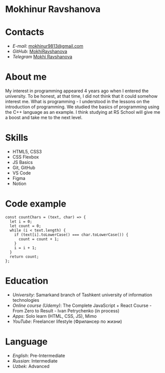 # Mokhinur Ravshanova

# Contacts
- *E-mail*: mokhinur9813@gmail.com
- *GitHub*: [MokhiRavshanova](https://github.com/MokhiRavshanova)
- *Telegram* [Mokhi Ravshanova](https://t.me/mokhi_r) 
    
# About me    
My interest in programming appeared 4 years ago when I entered the university. To be honest, at that time, I did not think that it could somehow interest me. What is programming - I understood in the lessons on the introduction of programming. We studied the basics of programming using the C++ language as an example. I think studying at RS School will give me a boost and take me to the next level.

# Skills 
- HTML5, CSS3
- CSS Flexbox
- JS Basics
- Git, GitHub
- VS Code
- Figma 
- Notion

# Code example
```
const countChars = (text, char) => {
  let i = 0;
  let count = 0;
  while (i < text.length) {
    if (text[i].toLowerCase() === char.toLowerCase()) {
      count = count + 1;
    }
    i = i + 1;
  }
  return count;
};
```

# Education 
- *University*: Samarkand branch of Tashkent university of information technologies
- *Online course (Udemy)*: The Complete JavaScript + React Course - From Zero to Result - Ivan Petrychenko (in process)
- *Apps*: Solo learn (HTML, CSS, JS), Mimo
- *YouTube*: Freelancer lifestyle (Фрилансер по жизни)

# Language 
- *English*: Pre-Intermediate
- *Russian*: Intermediate
- *Uzbek*: Advanced

